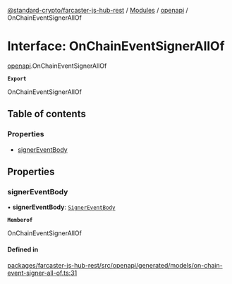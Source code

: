[@standard-crypto/farcaster-js-hub-rest](../README.md) / [Modules](../modules.md) / [openapi](../modules/openapi.md) / OnChainEventSignerAllOf

# Interface: OnChainEventSignerAllOf

[openapi](../modules/openapi.md).OnChainEventSignerAllOf

**`Export`**

OnChainEventSignerAllOf

## Table of contents

### Properties

- [signerEventBody](openapi.OnChainEventSignerAllOf.md#signereventbody)

## Properties

### signerEventBody

• **signerEventBody**: [`SignerEventBody`](openapi.SignerEventBody.md)

**`Memberof`**

OnChainEventSignerAllOf

#### Defined in

[packages/farcaster-js-hub-rest/src/openapi/generated/models/on-chain-event-signer-all-of.ts:31](https://github.com/standard-crypto/farcaster-js/blob/main/packages/farcaster-js-hub-rest/src/openapi/generated/models/on-chain-event-signer-all-of.ts#L31)
